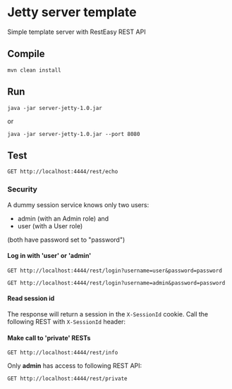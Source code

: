 # Jetty server template
Simple template server with RestEasy REST API

## Compile
```
mvn clean install
```

## Run
```
java -jar server-jetty-1.0.jar
```

or

```
java -jar server-jetty-1.0.jar --port 8080
```


## Test 
```
GET http://localhost:4444/rest/echo
```

### Security
 
A dummy session service knows only two users:
* admin (with an Admin role) and
* user (with a User role)

(both have password set to "password")


#### Log in with 'user' or 'admin'
```
GET http://localhost:4444/rest/login?username=user&password=password

GET http://localhost:4444/rest/login?username=admin&password=password
```

#### Read session id
The response will return a session in the `X-SessionId` cookie.
Call the following REST with `X-SessionId` header:


#### Make call to 'private' RESTs
```
GET http://localhost:4444/rest/info
```
Only **admin** has access to following REST API:
```
GET http://localhost:4444/rest/private
```
